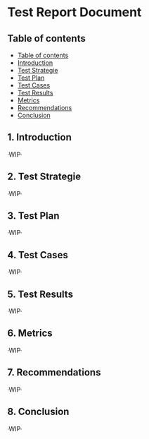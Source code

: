 # Test Report Document

## Table of contents

- [Table of contents](https://github.com/Tiaaam/GuessMaster/blob/master/docs/Test_Report.md#table-of-contents)
- [Introduction](https://github.com/Tiaaam/GuessMaster/blob/master/docs/Test_Report.md#1-introduction)
- [Test Strategie](https://github.com/Tiaaam/GuessMaster/blob/master/docs/Test_Report.md#2-test-strategie)
- [Test Plan](https://github.com/Tiaaam/GuessMaster/blob/master/docs/Test_Report.md#3-test-plan)
- [Test Cases](https://github.com/Tiaaam/GuessMaster/blob/master/docs/Test_Report.md#4-test-cases)
- [Test Results](https://github.com/Tiaaam/GuessMaster/blob/master/docs/Test_Report.md#5-test-results)
- [Metrics]()
- [Recommendations]()
- [Conclusion]()


## 1. Introduction

·WIP·

## 2. Test Strategie

·WIP·

## 3. Test Plan

·WIP·

## 4. Test Cases

·WIP·

## 5. Test Results

·WIP·

## 6. Metrics

·WIP·

## 7. Recommendations

·WIP·

## 8. Conclusion

·WIP·

